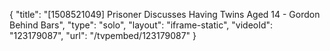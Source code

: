 {
    "title": "[1508521049] Prisoner Discusses Having Twins Aged 14 - Gordon Behind Bars",
    "type": "solo",
    "layout": "iframe-static",
    "videoId": "123179087",
    "url": "\/tvpembed\/123179087"
}